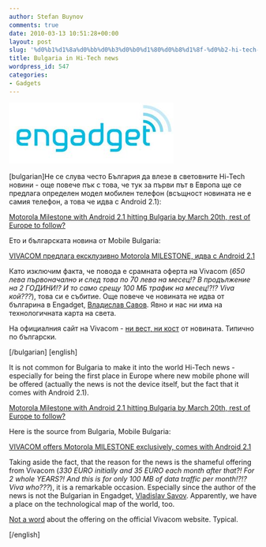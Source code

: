 ```yaml
---
author: Stefan Buynov
comments: true
date: 2010-03-13 10:51:28+00:00
layout: post
slug: '%d0%b1%d1%8a%d0%bb%d0%b3%d0%b0%d1%80%d0%b8%d1%8f-%d0%b2-hi-tech-%d0%bd%d0%be%d0%b2%d0%b8%d0%bd%d0%b0'
title: Bulgaria in Hi-Tech news
wordpress_id: 547
categories:
- Gadgets
---
```


[![](/images/2010/03/engadget.jpg)](http://www.engadget.com/)

[bulgarian]Не се слува често България да влезе в световните Hi-Tech новини - още повече пък с това, че тук за първи път в Европа ще се предлага определен модел мобилен телефон (всъщност новината не е самия телефон, а това че идва с Android 2.1):

[Motorola Milestone with Android 2.1 hitting Bulgaria by March 20th, rest of Europe to follow?](http://www.engadget.com/2010/03/12/motorola-milestone-with-android-2-1-hitting-bulgaria-by-march-20/)

Ето и българската новина от Mobile Bulgaria:

[VIVACOM предлага ексклузивно Motorola MILESTONE, идва с Android 2.1](http://www.mobilebulgaria.com/news/view.php?id=15362)

Като изключим факта, че повода е срамната оферта на Vivacom (_650 лева първоначално и след това по 70 лева на месец!? В продължение на 2 ГОДИНИ!? И то само срещу 100 МБ трафик на месец!?!? Viva кой???_), това си е събитие. Още повече че новината не идва от българина в Engadget, [Владислав Савов](http://www.engadget.com/editor/vladislav-savov). Явно и нас ни има на технологичната карта на света.

На официалния сайт на Vivacom - [ни вест, ни кост](http://vivacom.bg/bg/residential/devices/section/mobilni_telefoni/list/?sc[]=15&option=1) от новината. Типично по български.

[/bulgarian]
[english]

It is not common for Bulgaria to make it into the world Hi-Tech news - especially for being the first place in Europe where new mobile phone will be offered (actually the news is not the device itself, but the fact that it comes with Android 2.1).

[Motorola  Milestone with Android 2.1 hitting Bulgaria by March 20th, rest of  Europe to follow?](http://www.engadget.com/2010/03/12/motorola-milestone-with-android-2-1-hitting-bulgaria-by-march-20/)

Here is the source from Bulgaria, Mobile Bulgaria:

[VIVACOM offers Motorola MILESTONE exclusively, comes with Android 2.1](http://translate.google.com/translate?js=y&prev=_t&hl=en&ie=UTF-8&layout=1&eotf=1&u=http%3A%2F%2Fwww.mobilebulgaria.com%2Fnews%2Fview.php%3Fid%3D15362&sl=bg&tl=en)

Taking aside the fact, that the reason for the news is the shameful offering from Vivacom (_330 EURO initially and 35 EURO each month after that?! For 2 whole YEARS?! And this is for only 100 MB of data traffic per month!?!? Viva who???_), it is a remarkable occasion. Especially since the author of the news is not the Bulgarian in Engadget, [Vladislav Savov](http://www.engadget.com/editor/vladislav-savov). Apparently, we have a place on the technological map of the world, too.

[Not a word](http://vivacom.bg/en/residential/devices/section/mobile_phones/list/?sc[0]=15&option=1) about the offering on the official Vivacom website. Typical.

[/english]
